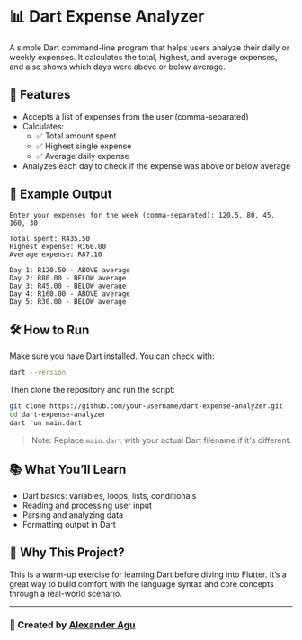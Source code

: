 # 📊 Dart Expense Analyzer

A simple Dart command-line program that helps users analyze their daily or weekly expenses. It calculates the total, highest, and average expenses, and also shows which days were above or below average.

## 🚀 Features

- Accepts a list of expenses from the user (comma-separated)
- Calculates:
  - ✅ Total amount spent
  - ✅ Highest single expense
  - ✅ Average daily expense
- Analyzes each day to check if the expense was above or below average

## 🧪 Example Output

```
Enter your expenses for the week (comma-separated): 120.5, 80, 45, 160, 30

Total spent: R435.50
Highest expense: R160.00
Average expense: R87.10

Day 1: R120.50 - ABOVE average
Day 2: R80.00 - BELOW average
Day 3: R45.00 - BELOW average
Day 4: R160.00 - ABOVE average
Day 5: R30.00 - BELOW average
```

## 🛠️ How to Run

Make sure you have Dart installed. You can check with:

```bash
dart --version
```

Then clone the repository and run the script:

```bash
git clone https://github.com/your-username/dart-expense-analyzer.git
cd dart-expense-analyzer
dart run main.dart
```

> Note: Replace `main.dart` with your actual Dart filename if it's different.

## 📚 What You’ll Learn

- Dart basics: variables, loops, lists, conditionals
- Reading and processing user input
- Parsing and analyzing data
- Formatting output in Dart

## 🧠 Why This Project?

This is a warm-up exercise for learning Dart before diving into Flutter. It’s a great way to build comfort with the language syntax and core concepts through a real-world scenario.

---

### 📅 Created by [Alexander Agu](https://github.com/your-username)
